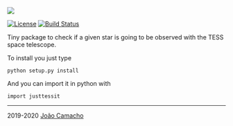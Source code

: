 <img align="center" src="https://i.imgur.com/biG64TD.png">

[![License](https://img.shields.io/badge/license-MIT-blue.svg)](https://github.com/jdavidrcamacho/tedi/blob/master/LICENSE)
[![Build Status](https://travis-ci.org/jdavidrcamacho/justTESSit.svg?branch=master)](https://travis-ci.org/jdavidrcamacho/justTESSit)

Tiny package to check if a given star is going to be observed with the TESS 
space telescope.

To install you just type

    python setup.py install


And you can import it in python with

    import justtessit



-------------------------
2019-2020 [João Camacho](https://github.com/jdavidrcamacho)
